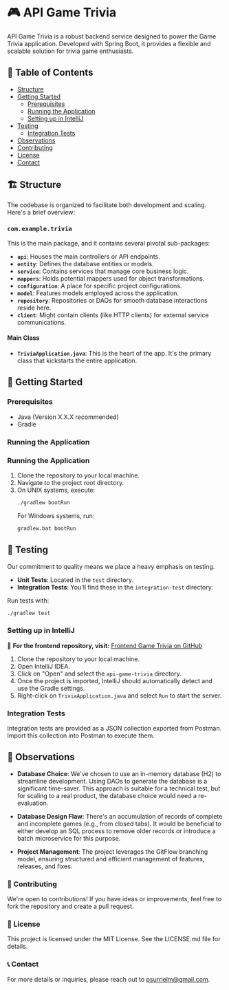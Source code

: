 # 🎮 API Game Trivia 

API Game Trivia is a robust backend service designed to power the Game Trivia application. Developed with Spring Boot, it provides a flexible and scalable solution for trivia game enthusiasts.

## 📌 Table of Contents

- [Structure](#structure)
- [Getting Started](#getting-started)
  - [Prerequisites](#prerequisites)
  - [Running the Application](#running-the-application)
  - [Setting up in IntelliJ](#setting-up-in-intellij)
- [Testing](#testing)
  - [Integration Tests](#integration-tests)
- [Observations](#observations)
- [Contributing](#contributing)
- [License](#license)
- [Contact](#contact)

## 🏗 Structure

The codebase is organized to facilitate both development and scaling. Here's a brief overview:

### `com.example.trivia`
This is the main package, and it contains several pivotal sub-packages:

- **`api`**: Houses the main controllers or API endpoints.
- **`entity`**: Defines the database entities or models.
- **`service`**: Contains services that manage core business logic.
- **`mappers`**: Holds potential mappers used for object transformations.
- **`configuration`**: A place for specific project configurations.
- **`model`**: Features models employed across the application.
- **`repository`**: Repositories or DAOs for smooth database interactions reside here.
- **`client`**: Might contain clients (like HTTP clients) for external service communications.

#### Main Class
- **`TriviaApplication.java`**: This is the heart of the app. It's the primary class that kickstarts the entire application.
## 🚀 Getting Started

### Prerequisites

- Java (Version X.X.X recommended)
- Gradle

### Running the Application

### Running the Application

1. Clone the repository to your local machine.
2. Navigate to the project root directory.
3. On UNIX systems, execute:
   ```bash
   ./gradlew bootRun
   ```
   For Windows systems, run:
   ```bash
   gradlew.bat bootRun
   ```

## 🧪 Testing

Our commitment to quality means we place a heavy emphasis on testing.

- **Unit Tests**: Located in the `test` directory.
- **Integration Tests**: You'll find these in the `integration-test` directory.

Run tests with:
```bash
./gradlew test
```

### Setting up in IntelliJ

🔗 **For the frontend repository, visit:** [Frontend Game Trivia on GitHub](https://github.com/PolSurriel/front-game-trivia)

1. Clone the repository to your local machine.
2. Open IntelliJ IDEA.
3. Click on "Open" and select the `api-game-trivia` directory.
4. Once the project is imported, IntelliJ should automatically detect and use the Gradle settings. 
5. Right-click on `TriviaApplication.java` and select `Run` to start the server.

### Integration Tests

Integration tests are provided as a JSON collection exported from Postman. Import this collection into Postman to execute them.

## 📝 Observations

- **Database Choice**: We've chosen to use an in-memory database (H2) to streamline development. Using DAOs to generate the database is a significant time-saver. This approach is suitable for a technical test, but for scaling to a real product, the database choice would need a re-evaluation.
  
- **Database Design Flaw**: There's an accumulation of records of complete and incomplete games (e.g., from closed tabs). It would be beneficial to either develop an SQL process to remove older records or introduce a batch microservice for this purpose.

- **Project Management**: The project leverages the GitFlow branching model, ensuring structured and efficient management of features, releases, and fixes.

### 🤝 Contributing
We're open to contributions! If you have ideas or improvements, feel free to fork the repository and create a pull request.

### 📜 License
This project is licensed under the MIT License. See the LICENSE.md file for details.

### 📞 Contact
For more details or inquiries, please reach out to psurrielm@gmail.com.
